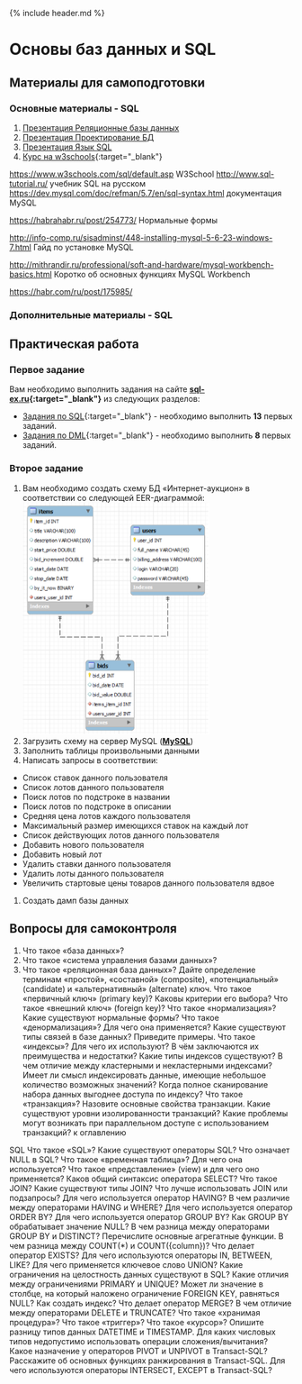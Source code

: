 {% include header.md %}

Основы баз данных и SQL
====================

Материалы для самоподготовки
---------------------
### Основные материалы - SQL
1. [Презентация Реляционные базы данных](presentations/РБД%20и%20SQL_2018.pptx)
1. [Презентация Проектирование БД](presentations/ПроектированиеБД.pptx)
1. [Презентация Язык SQL](presentations/ОИТ%20=%20Лекция%2007б%20=%20Язык%20SQL.pdf)
1. [Курс на w3schools](https://www.w3schools.com/sql/default.asp){:target="_blank"}

https://www.w3schools.com/sql/default.asp W3School 
http://www.sql-tutorial.ru/ учебник SQL на русском
https://dev.mysql.com/doc/refman/5.7/en/sql-syntax.html документация MySQL

https://habrahabr.ru/post/254773/ Нормальные формы

http://info-comp.ru/sisadminst/448-installing-mysql-5-6-23-windows-7.html Гайд по установке MySQL

http://mithrandir.ru/professional/soft-and-hardware/mysql-workbench-basics.html Коротко об основных функциях MySQL Workbench

https://habr.com/ru/post/175985/

### Дополнительные материалы - SQL


Практическая работа
---------------------
### Первое задание
Вам необходимо выполнить задания на сайте **[sql-ex.ru](http://sql-ex.ru/){:target="_blank"}** из следующих разделов:
+ [Задания по SQL](http://sql-ex.ru/learn_exercises.php){:target="_blank"} - необходимо выполнить **13** первых заданий.
+ [Задания по DML](http://sql-ex.ru/dmlexercises.php){:target="_blank"} - необходимо выполнить **8** первых заданий.

### Второе задание
1. Вам необходимо создать схему БД «Интернет-аукцион» в соответствии со следующей EER-диаграммой:
![alt text](schemas/db_scheme_2.png)
1. Загрузить схему на сервер MySQL (**[MySQL](https://dev.mysql.com/downloads/installer/)**)
1. Заполнить таблицы произвольными данными
1. Написать запросы в соответствии:
  + Список ставок данного пользователя
  + Список лотов данного пользователя
  + Поиск лотов по подстроке в названии
  + Поиск лотов по подстроке в описании
  + Средняя цена лотов каждого пользователя
  + Максимальный размер имеющихся ставок на каждый лот
  + Список действующих лотов данного пользователя
  + Добавить нового пользователя
  + Добавить новый лот
  + Удалить ставки данного пользователя
  + Удалить лоты данного пользователя
  + Увеличить стартовые цены товаров данного пользователя вдвое
1. Создать дамп базы данных



Вопросы для самоконтроля
---------------------
1. Что такое «база данных»?
1. Что такое «система управления базами данных»?
1. Что такое «реляционная база данных»?
Дайте определение терминам «простой», «составной» (composite), «потенциальный» (candidate) и «альтернативный» (alternate) ключ.
Что такое «первичный ключ» (primary key)? Каковы критерии его выбора?
Что такое «внешний ключ» (foreign key)?
Что такое «нормализация»?
Какие существуют нормальные формы?
Что такое «денормализация»? Для чего она применяется?
Какие существуют типы связей в базе данных? Приведите примеры.
Что такое «индексы»? Для чего их используют? В чём заключаются их преимущества и недостатки?
Какие типы индексов существуют?
В чем отличие между кластерными и некластерными индексами?
Имеет ли смысл индексировать данные, имеющие небольшое количество возможных значений?
Когда полное сканирование набора данных выгоднее доступа по индексу?
Что такое «транзакция»?
Назовите основные свойства транзакции.
Какие существуют уровни изолированности транзакций?
Какие проблемы могут возникать при параллельном доступе с использованием транзакций?
к оглавлению

SQL
Что такое «SQL»?
Какие существуют операторы SQL?
Что означает NULL в SQL?
Что такое «временная таблица»? Для чего она используется?
Что такое «представление» (view) и для чего оно применяется?
Каков общий синтаксис оператора SELECT?
Что такое JOIN?
Какие существуют типы JOIN?
Что лучше использовать JOIN или подзапросы?
Для чего используется оператор HAVING?
В чем различие между операторами HAVING и WHERE?
Для чего используется оператор ORDER BY?
Для чего используется оператор GROUP BY?
Как GROUP BY обрабатывает значение NULL?
В чем разница между операторами GROUP BY и DISTINCT?
Перечислите основные агрегатные функции.
В чем разница между COUNT(*) и COUNT({column})?
Что делает оператор EXISTS?
Для чего используются операторы IN, BETWEEN, LIKE?
Для чего применяется ключевое слово UNION?
Какие ограничения на целостность данных существуют в SQL?
Какие отличия между ограничениями PRIMARY и UNIQUE?
Может ли значение в столбце, на который наложено ограничение FOREIGN KEY, равняться NULL?
Как создать индекс?
Что делает оператор MERGE?
В чем отличие между операторами DELETE и TRUNCATE?
Что такое «хранимая процедура»?
Что такое «триггер»?
Что такое «курсор»?
Опишите разницу типов данных DATETIME и TIMESTAMP.
Для каких числовых типов недопустимо использовать операции сложения/вычитания?
Какое назначение у операторов PIVOT и UNPIVOT в Transact-SQL?
Расскажите об основных функциях ранжирования в Transact-SQL.
Для чего используются операторы INTERSECT, EXCEPT в Transact-SQL?
